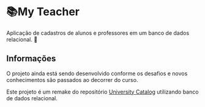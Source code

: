 # :books:My Teacher

Aplicação de cadastros de alunos e professores em um banco de dados relacional. :book:


## Informações

O projeto ainda está sendo desenvolvido conforme os desafios e novos conhecimentos são passados ao decorrer do curso. 

Este projeto é um remake do repositório [University Catalog](https://github.com/leoorlandin/UnivesityCatalog) utilizando banco de dados relacional.

<!-- ## Iniciando o projeto

- clone o repositório `git clone https://github.com/leoorlandin/UnivesityCatalog`
- vá até a raiz do projeto `cd /UnivesityCatalog`
- `npm install` para a instalação de todas as dependências da aplicação
- `npm start` para inicar o servidor e visualizar a aplicação em sua porta 5000

## Técnologias utilizadas

- HTML/CSS - Para criação e estilização dos conteúdos da aplicação
- [Nunjucks](https://mozilla.github.io/nunjucks) - Uma linguagem de templates rica e poderosa para JavaScript
- [NodeJS](https://nodejs.org/en/) - Para desenvolvimento do server side da aplicação

## Necessário para utilizar a aplicação

- [NodeJS](https://nodejs.org/en/)
- [NPM](https://www.npmjs.com/) ou qualquer outro gerenciador de pacotes de sua preferência -->